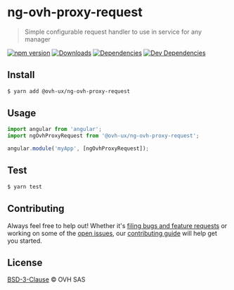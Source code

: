 # ng-ovh-proxy-request

> Simple configurable request handler to use in service for any manager

[![npm version](https://badgen.net/npm/v/@ovh-ux/ng-ovh-proxy-request)](https://www.npmjs.com/package/@ovh-ux/ng-ovh-proxy-request) [![Downloads](https://badgen.net/npm/dt/@ovh-ux/ng-ovh-proxy-request)](https://npmjs.com/package/@ovh-ux/ng-ovh-proxy-request) [![Dependencies](https://badgen.net/david/dep/ovh/manager/packages/components/ng-ovh-proxy-request)](https://npmjs.com/package/@ovh-ux/ng-ovh-proxy-request?activeTab=dependencies) [![Dev Dependencies](https://badgen.net/david/dev/ovh/manager/packages/components/ng-ovh-proxy-request)](https://npmjs.com/package/@ovh-ux/ng-ovh-proxy-request?activeTab=dependencies)

## Install

```sh
$ yarn add @ovh-ux/ng-ovh-proxy-request
```

## Usage

```js
import angular from 'angular';
import ngOvhProxyRequest from '@ovh-ux/ng-ovh-proxy-request';

angular.module('myApp', [ngOvhProxyRequest]);
```

## Test

```sh
$ yarn test
```

## Contributing

Always feel free to help out! Whether it's [filing bugs and feature requests](https://github.com/ovh/manager/issues/new) or working on some of the [open issues](https://github.com/ovh/manager/issues), our [contributing guide](https://github.com/ovh/manager/blob/master/CONTRIBUTING.md) will help get you started.

## License

[BSD-3-Clause](LICENSE) © OVH SAS
